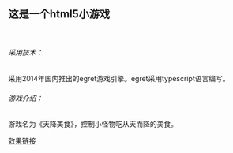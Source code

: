 <h2>这是一个html5小游戏</h2>
<br>
<h6>采用技术：</h6>
<p>
采用2014年国内推出的egret游戏引擎。egret采用typescript语言编写。
</p>
<h6>游戏介绍：</h6>
<p>
游戏名为《天降美食》，控制小怪物吃从天而降的美食。
</p>

[效果链接](http://orangeapp.applinzi.com/skypie/)

